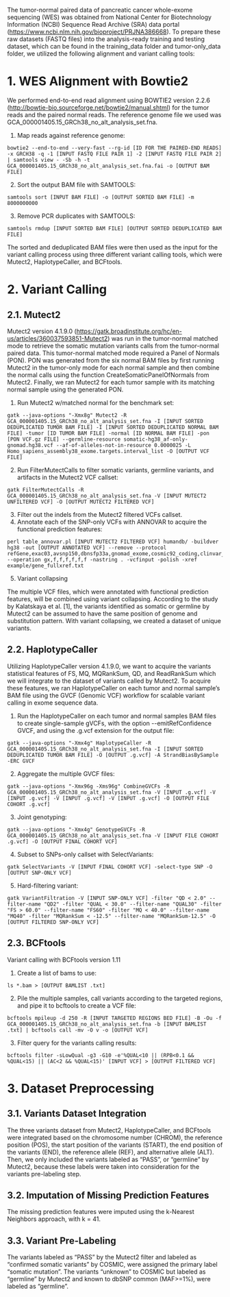 The tumor-normal paired data of pancreatic cancer whole-exome sequencing (WES) was obtained from National Center for Biotechnology Information (NCBI) Sequence Read Archive (SRA) data portal (https://www.ncbi.nlm.nih.gov/bioproject/PRJNA386668). To prepare these raw datasets (FASTQ files) into the analysis-ready training and testing dataset, which can be found in the training_data folder and tumor-only_data folder, we utilized the following alignment and variant calling tools:

# 1.	WES Alignment with Bowtie2
We performed end-to-end read alignment using BOWTIE2 version 2.2.6 (http://bowtie-bio.sourceforge.net/bowtie2/manual.shtml) for the tumor reads and the paired normal reads. The reference genome file we used was GCA_000001405.15_GRCh38_no_alt_analysis_set.fna.

1)	Map reads against reference genome:
```
bowtie2 --end-to-end --very-fast --rg-id [ID FOR THE PAIRED-END READS] -x GRCH38 -q -1 [INPUT FASTQ FILE PAIR 1] -2 [INPUT FASTQ FILE PAIR 2] | samtools view - -Sb -h -t GCA_000001405.15_GRCh38_no_alt_analysis_set.fna.fai -o [OUTPUT BAM FILE]
```

2)	Sort the output BAM file with SAMTOOLS:
```
samtools sort [INPUT BAM FILE] -o [OUTPUT SORTED BAM FILE] -m 8000000000
```

3)	Remove PCR duplicates with SAMTOOLS:
```
samtools rmdup [INPUT SORTED BAM FILE] [OUTPUT SORTED DEDUPLICATED BAM FILE]
```
The sorted and deduplicated BAM files were then used as the input for the variant calling process using three different variant calling tools, which were Mutect2, HaplotypeCaller, and BCFtools.

# 2.	Variant Calling
## 2.1.	Mutect2 
Mutect2 version 4.1.9.0 (https://gatk.broadinstitute.org/hc/en-us/articles/360037593851-Mutect2) was run in the tumor-normal matched mode to retrieve the somatic mutation variants calls from the tumor-normal paired data. This tumor-normal matched mode required a Panel of Normals (PON). PON was generated from the six normal BAM files by first running Mutect2 in the tumor-only mode for each normal sample and then combine the normal calls using the function CreateSomaticPanelOfNormals from Mutect2. Finally, we ran Mutect2 for each tumor sample with its matching normal sample using the generated PON.
1)	Run Mutect2 w/matched normal for the benchmark set:
```
gatk --java-options "-Xmx8g" Mutect2 -R GCA_000001405.15_GRCh38_no_alt_analysis_set.fna -I [INPUT SORTED DEDUPLICATED TUMOR BAM FILE] -I [INPUT SORTED DEDUPLICATED NORMAL BAM FILE] -tumor [ID TUMOR BAM FILE] -normal [ID NORMAL BAM FILE] -pon [PON VCF.gz FILE] --germline-resource somatic-hg38_af-only-gnomad.hg38.vcf --af-of-alleles-not-in-resource 0.0000025 -L Homo_sapiens_assembly38_exome.targets.interval_list -O [OUTPUT VCF FILE]
```

2)	Run FilterMutectCalls to filter somatic variants, germline variants, and artifacts in the Mutect2 VCF callset:
```
gatk FilterMutectCalls -R GCA_000001405.15_GRCh38_no_alt_analysis_set.fna -V [INPUT MUTECT2 UNFILTERED VCF] -O [OUTPUT MUTECT2 FILTERED VCF]
```

3)	Filter out the indels from the Mutect2 filtered VCFs callset.
4)	Annotate each of the SNP-only VCFs with ANNOVAR to acquire the functional prediction features:
```
perl table_annovar.pl [INPUT MUTECT2 FILTERED VCF] humandb/ -buildver hg38 -out [OUTPUT ANNOTATED VCF] --remove --protocol refGene,exac03,avsnp150,dbnsfp33a,gnomad_exome,cosmic92_coding,clinvar_20210123 --operation gx,f,f,f,f,f,f -nastring . -vcfinput -polish -xref example/gene_fullxref.txt
```

5)	Variant collapsing

The multiple VCF files, which were annotated with functional prediction features, will be combined using variant collapsing.  According to the study by Kalatskaya et al. [1], the variants identified as somatic or germline by Mutect2 can be assumed to have the same position of genome and substitution pattern. With variant collapsing, we created a dataset of unique variants.

## 2.2.	HaplotypeCaller 
Utilizing HaplotypeCaller version 4.1.9.0, we want to acquire the variants statistical features of FS, MQ, MQRankSum, QD, and ReadRankSum which we will integrate to the dataset of variants called by Mutect2. To acquire these features, we ran HaplotypeCaller on each tumor and normal sample’s BAM file using the GVCF (Genomic VCF) workflow for scalable variant calling in exome sequence data.
1)	Run the HaplotypeCaller on each tumor and normal samples BAM files to create single-sample gVCFs, with the option --emitRefConfidence GVCF, and using the .g.vcf extension for the output file:
```
gatk --java-options "-Xmx4g" HaplotypeCaller -R GCA_000001405.15_GRCh38_no_alt_analysis_set.fna -I [INPUT SORTED DEDUPLICATED TUMOR BAM FILE] -O [OUTPUT .g.vcf] -A StrandBiasBySample -ERC GVCF
```
2)	Aggregate the multiple GVCF files:
```
gatk --java-options "-Xmx96g -Xms96g" CombineGVCFs -R GCA_000001405.15_GRCh38_no_alt_analysis_set.fna -V [INPUT .g.vcf] -V [INPUT .g.vcf] -V [INPUT .g.vcf] -V [INPUT .g.vcf] -O [OUTPUT FILE COHORT .g.vcf]
```

3)	Joint genotyping:
```
gatk --java-options "-Xmx4g" GenotypeGVCFs -R GCA_000001405.15_GRCh38_no_alt_analysis_set.fna -V [INPUT FILE COHORT .g.vcf] -O [OUTPUT FINAL COHORT VCF]
```

4)	Subset to SNPs-only callset with SelectVariants:
```
gatk SelectVariants -V [INPUT FINAL COHORT VCF] -select-type SNP -O [OUTPUT SNP-ONLY VCF]
```

5)	Hard-filtering variant:
```
gatk VariantFiltration -V [INPUT SNP-ONLY VCF] -filter "QD < 2.0" --filter-name "QD2" -filter "QUAL < 30.0" --filter-name "QUAL30" -filter "FS > 60.0" --filter-name "FS60" -filter "MQ < 40.0" --filter-name "MQ40" -filter "MQRankSum < -12.5" --filter-name "MQRankSum-12.5" -O [OUTPUT FILTERED SNP-ONLY VCF]
```

## 2.3.	BCFtools
Variant calling with BCFtools version 1.11
1)	Create a list of bams to use:
```
ls *.bam > [OUTPUT BAMLIST .txt]
```

2)	Pile the multiple samples, call variants according to the targeted regions, and pipe it to bcftools to create a VCF file:
```
bcftools mpileup -d 250 -R [INPUT TARGETED REGIONS BED FILE] -B -Ou -f GCA_000001405.15_GRCh38_no_alt_analysis_set.fna -b [INPUT BAMLIST .txt] | bcftools call -mv -O v -o [OUTPUT VCF]
```

3)	Filter query for the variants calling results:
```
bcftools filter -sLowQual -g3 -G10 -e'%QUAL<10 || (RPB<0.1 && %QUAL<15) || (AC<2 && %QUAL<15)' [INPUT VCF] > [OUTPUT FILTERED VCF]
```

# 3.	Dataset Preprocessing
## 3.1.	Variants Dataset Integration
The three variants dataset from Mutect2, HaplotypeCaller, and BCFtools were integrated based on the chromosome number (CHROM), the reference position (POS), the start position of the variants (START), the end position of the variants (END), the reference allele (REF), and alternative allele (ALT). Then, we only included the variants labeled as “PASS”, or “germline” by Mutect2, because these labels were taken into consideration for the variants pre-labeling step.

## 3.2.	Imputation of Missing Prediction Features
The missing prediction features were imputed using the k-Nearest Neighbors approach, with k = 41.

## 3.3.	Variant Pre-Labeling
The variants labeled as “PASS” by the Mutect2 filter and labeled as “confirmed somatic variants” by COSMIC, were assigned the primary label “somatic mutation”. The variants “unknown” to COSMIC but labeled as “germline” by Mutect2 and known to dbSNP common (MAF>=1%), were labeled as “germline”.  
